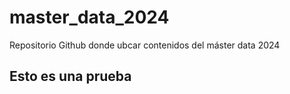 # master_data_2024
Repositorio Github donde ubcar contenidos del máster data 2024

## Esto es una prueba
